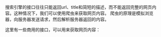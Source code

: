 搜索引擎的接口往往只能返回url、title和简短的描述，而不能返回完整的网页内容。这种情况下，我们可以使用爬虫来获取网页内容。
爬虫的原理是模拟浏览器，向服务器发送请求，然后解析服务器返回的内容。

这里有一些商用的接口，可以用来获取网页内容：